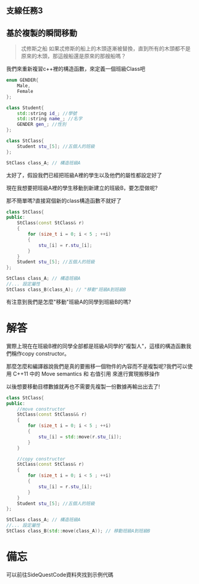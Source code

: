 ## 支線任務3
## 基於複製的瞬間移動

> 忒修斯之船
> 如果忒修斯的船上的木頭逐漸被替換，直到所有的木頭都不是原來的木頭，那這艘船還是原來的那艘船嗎？

我們來重新複習c++裡的構造函數，來定義一個班級Class吧
```c++
enum GENDER{
    Male,
    Female
};

class Student{
    std::string id_; //學號
    std::string name_; //名字
    GENDER gen_; //性別
};

class StClass{
    Student stu_[5]; //五個人的班級
};

StClass class_A; // 構造班級A

```
太好了，假設我們已經把班級A裡的學生以及他們的屬性都設定好了

現在我想要把班級A裡的學生移動到新建立的班級B，要怎麼做呢?

那不簡單嗎?直接寫個新的class構造函數不就好了

```c++
class StClass{
public:
    StClass(const StClass& r)
    {
        for (size_t i = 0; i < 5 ; ++i)
        {
            stu_[i] = r.stu_[i];
        }
    }
    Student stu_[5]; //五個人的班級
};

StClass class_A; // 構造班級A
//... 設定屬性
StClass class_B(class_A); // "移動"班級A到班級B

```
有注意到我們是怎麼"移動"班級A的同學到班級B的嗎?

# 解答

實際上現在在班級B裡的同學全部都是班級A同學的"複製人"，這樣的構造函數我們稱作copy constructor。

那麼怎麼和編譯器說我們是真的要搬移一個物件的內容而不是複製呢?我們可以使用 C++11 中的 Move semantics 和 右值引用 來進行實現搬移操作

以後想要移動目標數據就再也不需要先複製一份數據再輸出出去了!

```c++
class StClass{
public:
    //move constructor
    StClass(const StClass&& r)
    {
        for (size_t i = 0; i < 5 ; ++i)
        {
            stu_[i] = std::move(r.stu_[i]);
        }
    }

    //copy constructor
    StClass(const StClass& r)
    {
        for (size_t i = 0; i < 5 ; ++i)
        {
            stu_[i] = r.stu_[i];
        }
    }
    Student stu_[5]; //五個人的班級
};

StClass class_A; // 構造班級A
//... 設定屬性
StClass class_B(std::move(class_A)); // 移動班級A到班級B

```

# 備忘
可以前往SideQuestCode資料夾找到示例代碼




